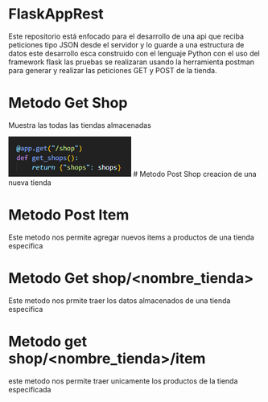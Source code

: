 # FlaskAppRest
Este repositorio está enfocado para el desarrollo de una api que reciba peticiones tipo JSON desde el servidor y lo guarde a una estructura de datos este desarrollo esca construido con el lenguaje Python con el uso del framework flask las pruebas se realizaran usando la herramienta postman para generar y realizar las peticiones GET y POST de la tienda.

# Metodo Get Shop
Muestra las todas las tiendas almacenadas

<img src="README/getShop.PNG" alt="Metodo get shop">
# Metodo Post Shop
creacion  de una nueva tienda

# Metodo Post Item
Este metodo nos permite agregar nuevos items a productos de una tienda especifica 

# Metodo Get shop/<nombre_tienda>
Este metodo nos prmite traer los datos almacenados de una tienda especifica

# Metodo get shop/<nombre_tienda>/item
este metodo nos permite  traer unicamente los productos de la tienda especificada
